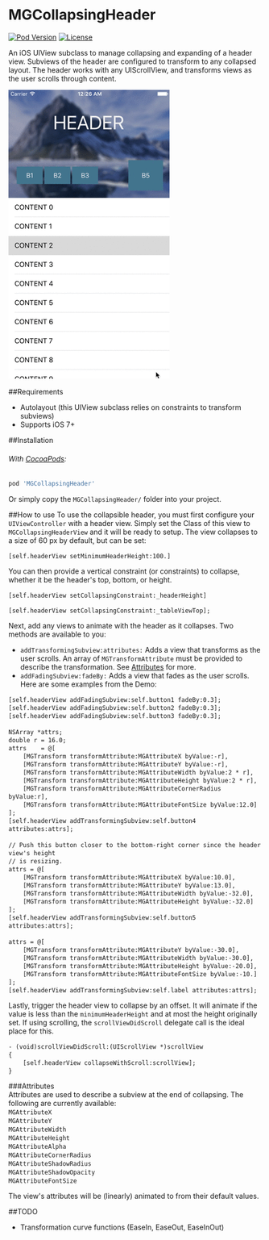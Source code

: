 # MGCollapsingHeader

[![Pod Version](https://img.shields.io/cocoapods/v/MGCollapsingHeader.svg?style=flat-square)](https://cocoapods.org/pods/MGCollapsingHeader)
[![License](https://img.shields.io/badge/license-MIT-red.svg?style=flat-square)](https://opensource.org/licenses/MIT)

An iOS UIView subclass to manage collapsing and expanding of a header view. Subviews of the header are configured to transform to any collapsed layout. The header works with any UIScrollView, and transforms views as the user scrolls through content.

![Demo Gif](Screenshots/mgch_demo.gif)

##Requirements
- Autolayout (this UIView subclass relies on constraints to transform subviews)
- Supports iOS 7+

##Installation
###### With [CocoaPods](https://cocoapods.org/):
```ruby
pod 'MGCollapsingHeader'
```

Or simply copy the `MGCollapsingHeader/` folder into your project.

##How to use
To use the collapsible header, you must first configure your `UIViewController` with a header view. Simply set the Class of this view to `MGCollapsingHeaderView` and it will be ready to setup. The view collapses to a size of 60 px by default, but can be set:
```objc
[self.headerView setMinimumHeaderHeight:100.]
```   
   
You can then provide a vertical constraint (or constraints) to collapse, whether it be the header's top, bottom, or height.  
```objc
[self.headerView setCollapsingConstraint:_headerHeight]
```   
```objc
[self.headerView setCollapsingConstraint:_tableViewTop];
```  

Next, add any views to animate with the header as it collapses. Two methods are available to you:   
- `addTransformingSubview:attributes:` Adds a view that transforms as the user scrolls. An array of `MGTransformAttribute` must be provided to describe the transformation. See [Attributes](#attributes) for more.
- `addFadingSubview:fadeBy:` Adds a view that fades as the user scrolls.   
Here are some examples from the Demo:   
```objc
[self.headerView addFadingSubview:self.button1 fadeBy:0.3];
[self.headerView addFadingSubview:self.button2 fadeBy:0.3];
[self.headerView addFadingSubview:self.button3 fadeBy:0.3];

NSArray *attrs;
double r = 16.0;
attrs    = @[
    [MGTransform transformAttribute:MGAttributeX byValue:-r],
    [MGTransform transformAttribute:MGAttributeY byValue:-r],
    [MGTransform transformAttribute:MGAttributeWidth byValue:2 * r],
    [MGTransform transformAttribute:MGAttributeHeight byValue:2 * r],
    [MGTransform transformAttribute:MGAttributeCornerRadius byValue:r],
    [MGTransform transformAttribute:MGAttributeFontSize byValue:12.0]
];
[self.headerView addTransformingSubview:self.button4 attributes:attrs];

// Push this button closer to the bottom-right corner since the header view's height
// is resizing.
attrs = @[
    [MGTransform transformAttribute:MGAttributeX byValue:10.0],
    [MGTransform transformAttribute:MGAttributeY byValue:13.0],
    [MGTransform transformAttribute:MGAttributeWidth byValue:-32.0],
    [MGTransform transformAttribute:MGAttributeHeight byValue:-32.0]
];
[self.headerView addTransformingSubview:self.button5 attributes:attrs];

attrs = @[
    [MGTransform transformAttribute:MGAttributeY byValue:-30.0],
    [MGTransform transformAttribute:MGAttributeWidth byValue:-30.0],
    [MGTransform transformAttribute:MGAttributeHeight byValue:-20.0],
    [MGTransform transformAttribute:MGAttributeFontSize byValue:-10.]
];
[self.headerView addTransformingSubview:self.label attributes:attrs];
```   
   
Lastly, trigger the header view to collapse by an offset. It will animate if the value is less than the `minimumHeaderHeight` and at most the height originally set. If using scrolling, the `scrollViewDidScroll` delegate call is the ideal place for this.
```objc
- (void)scrollViewDidScroll:(UIScrollView *)scrollView
{
    [self.headerView collapseWithScroll:scrollView];
}
```   
   
###Attributes   
Attributes are used to describe a subview at the end of collapsing. The following are currently available:   
`MGAttributeX`  
`MGAttributeY`  
`MGAttributeWidth`  
`MGAttributeHeight`  
`MGAttributeAlpha`  
`MGAttributeCornerRadius`  
`MGAttributeShadowRadius`  
`MGAttributeShadowOpacity`  
`MGAttributeFontSize`  

The view's attributes will be (linearly) animated to from their default values.   

##TODO
- Transformation curve functions (EaseIn, EaseOut, EaseInOut)   
